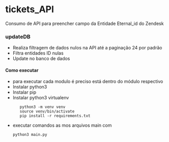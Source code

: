 # tickets_API
Consumo de API para preencher campo da Entidade Eternal_id do Zendesk


### updateDB
 - Realiza filtragem de dados nulos na API até a paginação 24 por padrão
 - Filtra entidades ID nulas
 - Update no banco de dados
#### Como executar
- para executar cada modulo é preciso está dentro do módulo respectivo
- Instalar python3
- Instalar pip 
- Instalar python3 virtualenv
     ```
        python3 -m venv venv
        source venv/bin/activate 
        pip install -r requirements.txt
    ```
- executar comandos as mos arquivos main com
    ```
    python3 main.py
    ```
